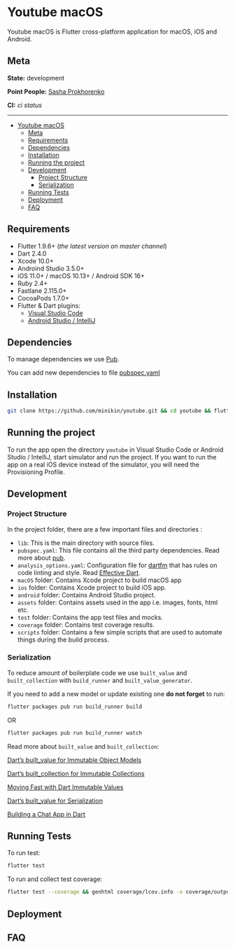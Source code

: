 # Youtube macOS

Youtube macOS is Flutter cross-platform application for macOS, iOS and Android.

## Meta

**State:** development

**Point People:** [Sasha Prokhorenko](mailto:djminikin@gmail.com)

**CI:** _ci status_

---

- [Youtube macOS](#Youtube-macOS)
  - [Meta](#Meta)
  - [Requirements](#Requirements)
  - [Dependencies](#Dependencies)
  - [Installation](#Installation)
  - [Running the project](#Running-the-project)
  - [Development](#Development)
    - [Project Structure](#Project-Structure)
    - [Serialization](#Serialization)
  - [Running Tests](#Running-Tests)
  - [Deployment](#Deployment)
  - [FAQ](#FAQ)

## Requirements

- Flutter 1.9.6+ (_the latest version on master channel_)
- Dart 2.4.0
- Xcode 10.0+
- Androind Studio 3.5.0+
- iOS 11.0+ / macOS 10.13+ / Android SDK 16+
- Ruby 2.4+
- Fastlane 2.115.0+
- CocoaPods 1.7.0+
- Flutter & Dart plugins:
  - [Visual Studio Code](https://flutter.dev/docs/get-started/editor?tab=androidstudio)
  - [Android Studio / IntelliJ](https://flutter.dev/docs/get-started/editor?tab=vscode)

## Dependencies

To manage dependencies we use [Pub](https://pub.dartlang.org/).

You can add new dependencies to file [pubspec.yaml](https://github.com/minikin/youtube/blob/develop/pubspec.yaml)

## Installation

```bash
git clone https://github.com/minikin/youtube.git && cd youtube && flutter packages get
```

## Running the project

To run the app open the directory `youtube` in Visual Studio Code or Android Studio / IntelliJ, start simulator and run the project. If you want to run the app on a real iOS device instead of the simulator, you will need the Provisioning Profile.

## Development

### Project Structure

In the project folder, there are a few important files and directories :

- `lib`: This is the main directory with source files.
- `pubspec.yaml`: This file contains all the third party dependencies. Read more about [pub](https://pub.dartlang.org).
- `analysis_options.yaml`: Configuration file for [dartfm](https://github.com/dart-lang/dart_style#readme) that has rules on code linting and style. Read [Effective Dart](https://www.dartlang.org/guides/language/effective-dart).
- `macOS` folder: Contains Xcode project to build macOS app
- `ios` folder: Contains Xcode project to build iOS app.
- `android` folder: Contains Android Studio project.
- `assets` folder: Contains assets used in the app i.e. images, fonts, html etc.
- `test` folder: Contains the app test files and mocks.
- `coverage` folder: Contains test coverage results.
- `scripts` folder: Contains a few simple scripts that are used to automate things during the build process.

### Serialization

To reduce amount of boilerplate code we use `built_value` and `built_collection` with `build_runner` and `built_value_generator`.

If you need to add a new model or update existing one **do not forget** to run:

```bash
flutter packages pub run build_runner build
```

OR

```bash
flutter packages pub run build_runner watch
```

Read more about `built_value` and `built_collection`:

[Dart’s built_value for Immutable Object Models](https://medium.com/dartlang/darts-built-value-for-immutable-object-models-83e2497922d4)

[Dart’s built_collection for Immutable Collections](https://medium.com/dartlang/darts-built-collection-for-immutable-collections-db662f705eff)

[Moving Fast with Dart Immutable Values](https://medium.com/dartlang/moving-fast-with-dart-immutable-values-1e717925fafb)

[Dart’s built_value for Serialization](https://medium.com/dartlang/darts-built-value-for-serialization-f5db9d0f4159)

[Building a Chat App in Dart](https://medium.com/dartlang/building-a-chat-app-in-dart-815fcd0e5a31)

## Running Tests

To run test:

```sh
flutter test
```

To run and collect test coverage:

```sh
flutter test --coverage && genhtml coverage/lcov.info -o coverage/output/
```

## Deployment

## FAQ
